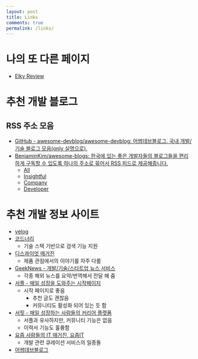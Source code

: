 ```yaml
---
layout: post
title: Links
comments: true
permalink: /links/
---
```


# 나의 또 다른 페이지
* [Elky Review](https://elky84.github.io/review)

# 추천 개발 블로그
## RSS 주소 모음
* [GitHub - awesome-devblog/awesome-devblog: 어썸데브블로그. 국내 개발/기술 블로그 모음(only 실명으로).](https://github.com/awesome-devblog/awesome-devblog)
* [BenjaminKim/awesome-blogs: 한국에 있는 좋은 개발자들의 블로그들을 편리하게 구독할 수 있도록 하나의 주소로 묶어서 RSS 피드로 제공해줍니다.](https://github.com/BenjaminKim/awesome-blogs)
    * [All](https://awesome-blogs.petabytes.org/feeds?group=all)
    * [Insightful](https://awesome-blogs.petabytes.org/feeds?group=insightful)
    * [Company](https://awesome-blogs.petabytes.org/feeds?group=company)
    * [Developer](https://awesome-blogs.petabytes.org/feeds?group=dev)

# 추천 개발 정보 사이트

* [velog](https://velog.io/)
* [코드너리](https://www.codenary.co.kr/)
    * 기술 스택 기반으로 검색 기능 지원
* [디스콰이엇 매거진](https://www.disquiet.tech/blog)
    * 제품 관점에서의 이야기를 자주 다룸
* [GeekNews - 개발/기술/스타트업 뉴스 서비스](https://news.hada.io/)
    * 각종 해외 뉴스를 요약/번역해서 전달 해 줌
* [서플 - 매일 성장을 도와주는 시작페이지](https://supple.kr/)
    * 시작 페이지로 좋음
        * 추천 글도 괜찮음
        * 커뮤니티도 활성화 되어 있는 듯 함
* [서핏 - 매일 성장하는 사람들의 커리어 플랫폼](https://www.surfit.io/)
    * 서플과 유사하지만, 커뮤니티 기능은 없음
    * 이력서 기능도 훌륭함
* [요즘 사람들의 IT 매거진, 요즘IT](https://yozm.wishket.com/magazine/)
    * 개발 관련 큐레이션 서비스의 일종돌
* [어썸데브블로그](https://awesome-devblog.netlify.app/)